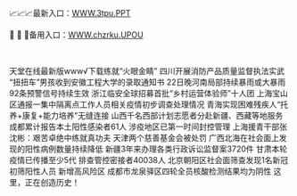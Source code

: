 <p>
	📈📈📈最新入口：<a href="http://www.baidu.com/link?url=6MA2SWnO3Raqke39an_0PUxosM6ZrUGzi1BN9tNnlPW&wd">WWW.3tpu.PPT</a> 
	<p>
		🚚
🚚
🚚备用入口：<a href="http://www.baidu.com/link?url=6MA2SWnO3Raqke39an_0PUxosM6ZrUGzi1BN9tNnlPW&wd">WWW.chzrku.UPOU</a> 
	</p>
	<p>
		<br />
	</p>
	<p>
		天堂在线最新版www√下载练就“火眼金睛” 四川开展消防产品质量监督执法实武
“扭扭车”男孩收到安徽工程大学的录取通知书
22日晚河南局部持续暴雨或大暴雨 92条预警信号持续生效
浙江临安全球招募首批“乡村运营体验师”十人团
上海宝山区通报一集中隔离点工作人员相关疫情初步调查处理情况
青海实现困难残疾人“托养+康复+能力培养”无缝连接
山西千名西部计划志愿者分赴新疆、西藏等地服务
成都累计报告本土阳性感染者61人 涉疫地区已第一时间封控管理
上海援青干部张沈彬：艰苦卓绝中练就真功夫
天津两个慈善基金会被处罚
广西北海在社会面上发现的阳性病例数量持续降低
新疆3年来办理各类行政诉讼监督案3720件
甘肃本轮疫情已传播至少5代 排查管控密接者40038人
北京朝阳区社会面筛查发现1名新冠初筛阳性人员 新增高风险区
成都市龙泉驿区四轮全员核酸检测结果均为阴性
这里，正在创造历史！
	</p>
